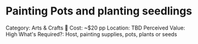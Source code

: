 # Painting Pots and planting seedlings

Category: Arts & Crafts 🎨
Cost: ~$20 pp
Location: TBD
Perceived Value: High
What's Required?: Host, painting supplies, pots, plants or seeds